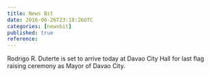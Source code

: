 ```yaml
---
title: News Bit
date: 2016-06-26T23:18:26UTC
categories: [newsbit]
published: true
reference: 
---
```


Rodrigo R. Duterte is set to arrive today at Davao City Hall for last flag raising ceremony as Mayor of Davao City.
